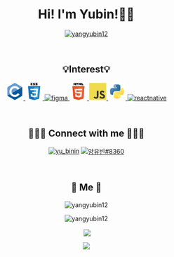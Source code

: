 <h1 align="center">Hi! I'm Yubin!👋🏻</h1>

<p align="center"> <a href="https://github.com/ryo-ma/github-profile-trophy"><img src="https://github-profile-trophy.vercel.app/?username=yangyubin12" alt="yangyubin12" /></a> </p>
<br>
<h2 align="center">💡Interest💡</h2>
<p align="center"> <a href="https://www.cprogramming.com/" target="_blank" rel="noreferrer"> <img src="https://raw.githubusercontent.com/devicons/devicon/master/icons/c/c-original.svg" alt="c" width="40" height="40"/> </a> <a href="https://www.w3schools.com/css/" target="_blank" rel="noreferrer"> <img src="https://raw.githubusercontent.com/devicons/devicon/master/icons/css3/css3-original-wordmark.svg" alt="css3" width="40" height="40"/> </a> <a href="https://www.figma.com/" target="_blank" rel="noreferrer"> <img src="https://www.vectorlogo.zone/logos/figma/figma-icon.svg" alt="figma" width="40" height="40"/> </a> <a href="https://www.w3.org/html/" target="_blank" rel="noreferrer"> <img src="https://raw.githubusercontent.com/devicons/devicon/master/icons/html5/html5-original-wordmark.svg" alt="html5" width="40" height="40"/> </a> <a href="https://developer.mozilla.org/en-US/docs/Web/JavaScript" target="_blank" rel="noreferrer"> <img src="https://raw.githubusercontent.com/devicons/devicon/master/icons/javascript/javascript-original.svg" alt="javascript" width="40" height="40"/> </a> <a href="https://www.python.org" target="_blank" rel="noreferrer"> <img src="https://raw.githubusercontent.com/devicons/devicon/master/icons/python/python-original.svg" alt="python" width="40" height="40"/> </a> <a href="https://reactjs.org/" target="_blank" rel="noreferrer"> <img src="https://reactnative.dev/img/header_logo.svg" alt="reactnative" width="40" height="40"/> </a> </p>
<br>

<h2 align="center">👩🏻‍💻 Connect with me 👩🏻‍💻</h2>
<p align="center">
<a href="https://instagram.com/yu_binin" target="blank"><img align="center" src="https://raw.githubusercontent.com/rahuldkjain/github-profile-readme-generator/master/src/images/icons/Social/instagram.svg" alt="yu_binin" height="30" width="40" /></a>
<a href="https://discord.gg/양유빈#8360" target="blank"><img align="center" src="https://raw.githubusercontent.com/rahuldkjain/github-profile-readme-generator/master/src/images/icons/Social/discord.svg" alt="양유빈#8360" height="30" width="40" /></a>
</p>
<br>
<h2 align="center">🧸 Me 🧸</h2>
<p align="center"><img align="center" src="https://github-readme-stats.vercel.app/api/top-langs?username=yangyubin12&show_icons=true&locale=en&layout=compact" alt="yangyubin12" /></p>
<p align="center"><img src="https://github-readme-streak-stats.herokuapp.com/?user=yangyubin12&" alt="yangyubin12" /></p>

<p align="center">&nbsp;<img align="center" src="https://github-readme-stats.vercel.app/api?username=yangyubin12&show_icons=true&locale=en" alt</p>

<p align="center"><img src=https://user-images.githubusercontent.com/102217712/192445479-ebabbfd4-0850-4869-a1d7-ee04cee96635.gif width="494"></p>
